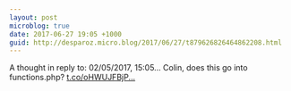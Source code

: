 ```yaml
---
layout: post
microblog: true
date: 2017-06-27 19:05 +1000
guid: http://desparoz.micro.blog/2017/06/27/t879626826464862208.html
---
```

A thought in reply to: 02/05/2017, 15:05… 
 Colin, does this go into functions.php? [t.co/oHWUJFBjP...](https://t.co/oHWUJFBjPA)
